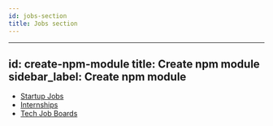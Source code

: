 ```yaml
---
id: jobs-section
title: Jobs section
---
```

---
id: create-npm-module
title: Create npm module
sidebar_label: Create npm module
---

* [Startup Jobs](jobs/tech-job.md)
* [Internships](jobs/internships.md)
* [Tech Job Boards](jobs/job-boards.md)
